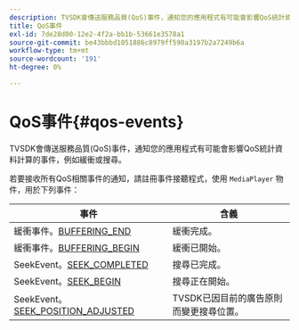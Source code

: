 ```yaml
---
description: TVSDK會傳送服務品質(QoS)事件，通知您的應用程式有可能會影響QoS統計資料計算的事件，例如緩衝或搜尋。
title: QoS事件
exl-id: 7de28d00-12e2-4f2a-bb1b-53661e3578a1
source-git-commit: be43bbbd1051886c8979ff590a3197b2a7249b6a
workflow-type: tm+mt
source-wordcount: '191'
ht-degree: 0%

---
```


# QoS事件{#qos-events}

TVSDK會傳送服務品質(QoS)事件，通知您的應用程式有可能會影響QoS統計資料計算的事件，例如緩衝或搜尋。

若要接收所有QoS相關事件的通知，請註冊事件接聽程式，使用 `MediaPlayer` 物件，用於下列事件：

| 事件 | 含義 |
|---|---|
| 緩衝事件。[BUFFERING_END](https://help.adobe.com/en_US/primetime/api/psdk/asdoc-dhls_1.4/com/adobe/mediacore/events/BufferEvent.html#BUFFERING_END) | 緩衝完成。 |
| 緩衝事件。[BUFFERING_BEGIN](https://help.adobe.com/en_US/primetime/api/psdk/asdoc-dhls_1.4/com/adobe/mediacore/events/BufferEvent.html#BUFFERING_BEGIN) | 緩衝已開始。 |
| SeekEvent。[SEEK_COMPLETED](https://help.adobe.com/en_US/primetime/api/psdk/asdoc-dhls_1.4/com/adobe/mediacore/events/SeekEvent.html#SEEK_END) | 搜尋已完成。 |
| SeekEvent。[SEEK_BEGIN](https://help.adobe.com/en_US/primetime/api/psdk/asdoc-dhls_1.4/com/adobe/mediacore/events/SeekEvent.html#SEEK_BEGIN) | 搜尋正在開始。 |
| SeekEvent。[SEEK_POSITION_ADJUSTED](https://help.adobe.com/en_US/primetime/api/psdk/asdoc-dhls_1.4/com/adobe/mediacore/events/SeekEvent.html#SEEK_POSITION_ADJUSTED) | TVSDK已因目前的廣告原則而變更搜尋位置。 |
